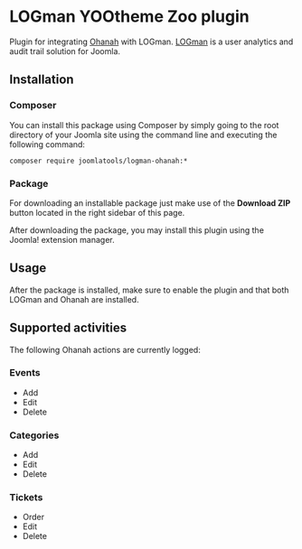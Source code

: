 LOGman YOOtheme Zoo plugin
========================

Plugin for integrating [Ohanah](http://ohanah.com/) with LOGman. [LOGman](http://joomlatools.com/logman) is a user analytics and audit trail solution for Joomla.

## Installation

### Composer

You can install this package using Composer by simply going to the root directory of your Joomla site using the command line and executing the following command:

```composer require joomlatools/logman-ohanah:*```

### Package

For downloading an installable package just make use of the **Download ZIP** button located in the right sidebar of this page.

After downloading the package, you may install this plugin using the Joomla! extension manager.

## Usage

After the package is installed, make sure to enable the plugin and that both LOGman and Ohanah are installed.

## Supported activities

The following Ohanah actions are currently logged:

### Events

* Add
* Edit
* Delete

### Categories

* Add
* Edit
* Delete

### Tickets

* Order
* Edit
* Delete